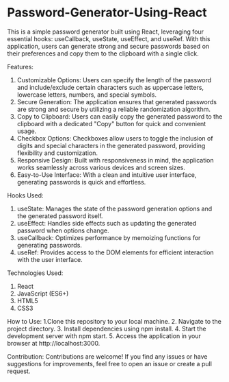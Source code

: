 # Password-Generator-Using-React
This is a simple password generator built using React, leveraging four essential hooks: useCallback, useState, useEffect, and useRef. With this application, users can generate strong and secure passwords based on their preferences and copy them to the clipboard with a single click.

Features:
1. Customizable Options: Users can specify the length of the password and include/exclude certain characters such as uppercase letters, lowercase letters, numbers, and special symbols.
2. Secure Generation: The application ensures that generated passwords are strong and secure by utilizing a reliable randomization algorithm.
3. Copy to Clipboard: Users can easily copy the generated password to the clipboard with a dedicated "Copy" button for quick and convenient usage.
4. Checkbox Options: Checkboxes allow users to toggle the inclusion of digits and special characters in the generated password, providing flexibility and customization.
5. Responsive Design: Built with responsiveness in mind, the application works seamlessly across various devices and screen sizes.
6. Easy-to-Use Interface: With a clean and intuitive user interface, generating passwords is quick and effortless.

Hooks Used:
1. useState: Manages the state of the password generation options and the generated password itself.
2. useEffect: Handles side effects such as updating the generated password when options change.
3. useCallback: Optimizes performance by memoizing functions for generating passwords.
4. useRef: Provides access to the DOM elements for efficient interaction with the user interface.
   
Technologies Used:
1. React
2. JavaScript (ES6+)
3. HTML5
4. CSS3
   
How to Use:
1.Clone this repository to your local machine.
2. Navigate to the project directory.
3. Install dependencies using npm install.
4. Start the development server with npm start.
5. Access the application in your browser at http://localhost:3000.
   
Contribution:
Contributions are welcome! If you find any issues or have suggestions for improvements, feel free to open an issue or create a pull request.


